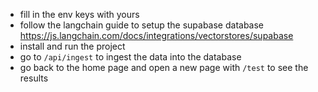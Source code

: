 - fill in the env keys with yours
- follow the langchain guide to setup the supabase database https://js.langchain.com/docs/integrations/vectorstores/supabase
- install and run the project
- go to `/api/ingest` to ingest the data into the database
- go back to the home page and open a new page with `/test` to see the results
